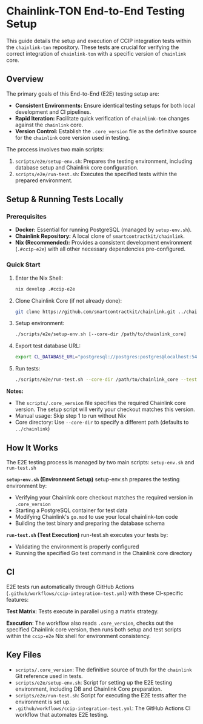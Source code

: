 # Chainlink-TON End-to-End Testing Setup

This guide details the setup and execution of CCIP integration tests within the `chainlink-ton` repository. These tests are crucial for verifying the correct integration of `chainlink-ton` with a specific version of `chainlink` core.

## Overview

The primary goals of this End-to-End (E2E) testing setup are:

* **Consistent Environments:** Ensure identical testing setups for both local development and CI pipelines.
* **Rapid Iteration:** Facilitate quick verification of `chainlink-ton` changes against the `chainlink` core.
* **Version Control:** Establish the `.core_version` file as the definitive source for the `chainlink` core version used in testing.

The process involves two main scripts:

1. `scripts/e2e/setup-env.sh`: Prepares the testing environment, including database setup and Chainlink core configuration.
2. `scripts/e2e/run-test.sh`: Executes the specified tests within the prepared environment.

## Setup & Running Tests Locally

### Prerequisites

* **Docker:** Essential for running PostgreSQL (managed by `setup-env.sh`).
* **Chainlink Repository:** A local clone of `smartcontractkit/chainlink`.
* **Nix (Recommended):** Provides a consistent development environment (`.#ccip-e2e`) with all other necessary dependencies pre-configured.

### Quick Start

1. Enter the Nix Shell:

    ```bash
    nix develop .#ccip-e2e
    ```

2. Clone Chainlink Core (if not already done):

    ```bash
    git clone https://github.com/smartcontractkit/chainlink.git ../chainlink
    ```

3. Setup environment:

    ```bash
    ./scripts/e2e/setup-env.sh [--core-dir /path/to/chainlink_core]
    ```

4. Export test database URL:

    ```bash
    export CL_DATABASE_URL="postgresql://postgres:postgres@localhost:5432/chainlink_test?sslmode=disable"
    ```

5. Run tests:

    ```bash
    ./scripts/e2e/run-test.sh --core-dir /path/to/chainlink_core --test-command "cd integration-tests/smoke/ccip && go test ccip_ton_messaging_test.go -timeout 12m -count=1 -json"
    ```

**Notes:**
<!---
    TODO: Align this `.core_version` Git reference with the Chainlink version tag used for the BASE_IMAGE (e.g., `public.ecr.aws/chainlink/chainlink:vX.Y.Z-plugins`) in Docker build scripts like `scripts/build/build-image.sh`. This synchronization will ensure consistency between source-based integration tests and the plugin's runtime environment within the Docker image, removing discrepancies that could arise from using two different core dependency sources/versions.
-->
* The `scripts/.core_version` file specifies the required Chainlink core version. The setup script will verify your checkout matches this version.
* Manual usage: Skip step 1 to run without Nix
* Core directory: Use `--core-dir` to specify a different path (defaults to `../chainlink`)

## How It Works

The E2E testing process is managed by two main scripts: `setup-env.sh` and `run-test.sh`

**`setup-env.sh` (Environment Setup)**
setup-env.sh prepares the testing environment by:

* Verifying your Chainlink core checkout matches the required version in `.core_version`
* Starting a PostgreSQL container for test data
* Modifying Chainlink's `go.mod` to use your local chainlink-ton code
* Building the test binary and preparing the database schema

**`run-test.sh` (Test Execution)**
run-test.sh executes your tests by:

* Validating the environment is properly configured
* Running the specified Go test command in the Chainlink core directory

## CI

E2E tests run automatically through GitHub Actions (`.github/workflows/ccip-integration-test.yml`) with these CI-specific features:

**Test Matrix**: Tests execute in parallel using a matrix strategy.

**Execution**: The workflow also reads `.core_version`, checks out the specified Chainlink core version, then runs both setup and test scripts within the `ccip-e2e` Nix shell for environment consistency.

## Key Files

* `scripts/.core_version`: The definitive source of truth for the `chainlink` Git reference used in tests.
* `scripts/e2e/setup-env.sh`: Script for setting up the E2E testing environment, including DB and Chainlink Core preparation.
* `scripts/e2e/run-test.sh`: Script for executing the E2E tests after the environment is set up.
* `.github/workflows/ccip-integration-test.yml`: The GitHub Actions CI workflow that automates E2E testing.
